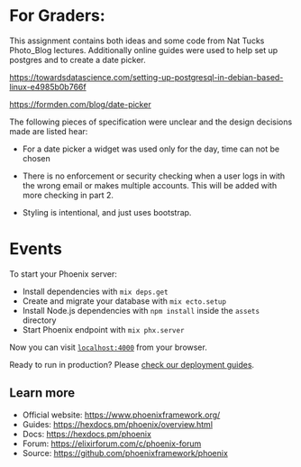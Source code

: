 # For Graders:

This assignment contains both ideas and some code from Nat Tucks Photo_Blog lectures. Additionally online guides were 
used to help set up postgres and to create a date picker.

https://towardsdatascience.com/setting-up-postgresql-in-debian-based-linux-e4985b0b766f

https://formden.com/blog/date-picker

The following pieces of specification were unclear and the design decisions made are listed hear:

- For a date picker a widget was used only for the day, time can not be chosen

- There is no enforcement or security checking when a user logs in with the wrong email or makes multiple accounts.
  This will be added with more checking in part 2.
  
- Styling is intentional, and just uses bootstrap.

# Events

To start your Phoenix server:

  * Install dependencies with `mix deps.get`
  * Create and migrate your database with `mix ecto.setup`
  * Install Node.js dependencies with `npm install` inside the `assets` directory
  * Start Phoenix endpoint with `mix phx.server`

Now you can visit [`localhost:4000`](http://localhost:4000) from your browser.

Ready to run in production? Please [check our deployment guides](https://hexdocs.pm/phoenix/deployment.html).

## Learn more

  * Official website: https://www.phoenixframework.org/
  * Guides: https://hexdocs.pm/phoenix/overview.html
  * Docs: https://hexdocs.pm/phoenix
  * Forum: https://elixirforum.com/c/phoenix-forum
  * Source: https://github.com/phoenixframework/phoenix
